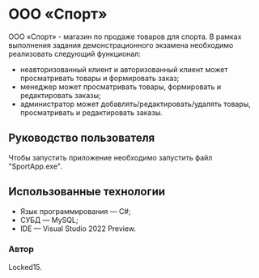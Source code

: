 # ООО «Спорт»

ООО «Спорт» - магазин по продаже товаров для спорта.
В рамках выполнения задания демонстрационного экзамена необходимо реализовать следующий функционал:

* неавторизованный клиент и авторизованный клиент может просматривать товары и формировать заказ;
* менеджер может просматривать товары, формировать и редактировать заказы;
* администратор может добавлять/редактировать/удалять товары, просматривать и редактировать заказы.

## Руководство пользователя

Чтобы запустить приложение необходимо запустить файл "SportApp.exe".

## Использованные технологии

* Язык программирования — C#;
* СУБД — MySQL;
* IDE — Visual Studio 2022 Preview.

### Автор

Locked15.
